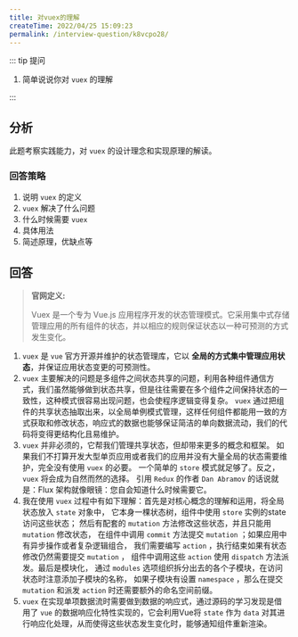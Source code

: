 ```yaml
---
title: 对vuex的理解
createTime: 2022/04/25 15:09:23
permalink: /interview-question/k8vcpo28/
---
```


::: tip 提问

1. 简单说说你对 `vuex` 的理解

:::

## 分析

此题考察实践能力，对 `vuex` 的设计理念和实现原理的解读。

### 回答策略

1. 说明 `vuex` 的定义
2. `vuex` 解决了什么问题
3. 什么时候需要 `vuex`
4. 具体用法
5. 简述原理，优缺点等

## 回答

> **官网定义:**
>
> Vuex 是一个专为 Vue.js 应用程序开发的状态管理模式。它采用集中式存储管理应用的所有组件的状态，并以相应的规则保证状态以一种可预测的方式发生变化。

1. `vuex` 是 `vue` 官方开源并维护的状态管理库，它以 **全局的方式集中管理应用状态**，并保证应用状态变更的可预测性。
2. `vuex` 主要解决的问题是多组件之间状态共享的问题，利用各种组件通信方式，我们虽然能够做到状态共享，但是往往需要在多个组件之间保持状态的一致性，这种模式很容易出现问题，也会使程序逻辑变得复杂。 `vuex` 通过把组件的共享状态抽取出来，以全局单例模式管理，这样任何组件都能用一致的方式获取和修改状态，响应式的数据也能够保证简洁的单向数据流动，我们的代码将变得更结构化且易维护。
3. `vuex` 并非必须的，它帮我们管理共享状态，但却带来更多的概念和框架。
   如果我们不打算开发大型单页应用或者我们的应用并没有大量全局的状态需要维护，完全没有使用 `vuex` 的必要。
   一个简单的 `store` 模式就足够了。反之， `vuex` 将会成为自然而然的选择。
   引用 `Redux` 的作者 `Dan Abramov` 的话说就是：Flux 架构就像眼镜：您自会知道什么时候需要它。
4. 我在使用 `vuex` 过程中有如下理解：首先是对核心概念的理解和运用，将全局状态放入 `state` 对象中，
   它本身一棵状态树，组件中使用 `store` 实例的state访问这些状态；
   然后有配套的 `mutation` 方法修改这些状态，并且只能用 `mutation` 修改状态，
   在组件中调用 `commit` 方法提交 `mutation` ；如果应用中有异步操作或者复杂逻辑组合，
   我们需要编写 `action` ，执行结束如果有状态修改仍然需要提交 `mutation` ，
   组件中调用这些 `action` 使用 `dispatch` 方法派发。最后是模块化，
   通过 `modules` 选项组织拆分出去的各个子模块，在访问状态时注意添加子模块的名称，
   如果子模块有设置 `namespace` ，那么在提交 `mutation` 和派发 `action` 时还需要额外的命名空间前缀。
5. `vuex` 在实现单项数据流时需要做到数据的响应式，通过源码的学习发现是借用了 `vue` 的数据响应化特性实现的，它会利用Vue将 `state` 作为 `data` 对其进行响应化处理，从而使得这些状态发生变化时，能够通知组件重新渲染。
